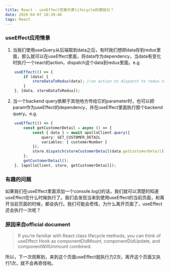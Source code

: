 ```yaml
---
title: React - useEffect究竟代表lifecycle的哪部分？
date: 2020-04-07 10:39:46
tags: React
---
```


### useEffect应用情景
1. 当我们使用useQuery从后端取到data之后，有时我们想把data存到redux里面，那么就可以在useEffect里面，将data作为dependency，当data有变化时执行一个react的action，dispatch这个data到redux里面。e.g.
```ts
    useEffect(() => {
        if (data) {
            storeDataToRedux(data); //an action to dispatch to redux store
        }
    }, [data, storeDataToRedux]);
```
2. 当一个backend query依赖于其他地方传给它的parameter时，也可以把param作为useEffect的dependency，并在useEffect里面执行那个backend query。e.g.
```ts
    useEffect(() => {
        const getCustomerDetail = async () => {
            const { data } = await apolloClient.query({
                query: GET_CUSTOMER_DETAIL
                variables: { customerNumber }
            });
            store.dispatch(storeCustomerDetail(data.getCustomerDetail));
        };
        getCustomerDetail();
    }, [apolloClient, store, getCustomerDetail]);
```
### 有趣的问题
如果我们在useEffect里面添加一个console.log()的话，我们就可以清楚的知道useEffect在什么时候执行了。我们会发现当来到使用useEffect的当前页面，和离开当前页面的时候，都会执行。我们可能会奇怪，为什么离开页面了，useEffect还会执行一次呢？

### 原因来自official document
> If you’re familiar with React class lifecycle methods, you can think of useEffect Hook as componentDidMount, componentDidUpdate, and componentWillUnmount combined.

所以，下一次观察到，来到这个页面useEffect就执行力2次，离开这个页面又执行1次，就不会再奇怪啦。
